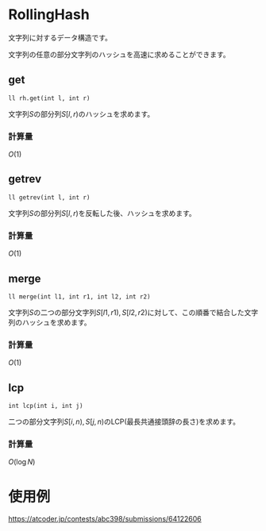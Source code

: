 # RollingHash

文字列に対するデータ構造です。

文字列の任意の部分文字列のハッシュを高速に求めることができます。

## get

```
ll rh.get(int l, int r)
```
文字列$S$の部分列$S[l, r)$のハッシュを求めます。
### 計算量
$O(1)$

## getrev

```
ll getrev(int l, int r)
```

文字列$S$の部分列$S[l, r)$を反転した後、ハッシュを求めます。

### 計算量
$O(1)$

## merge

```
ll merge(int l1, int r1, int l2, int r2)
```

文字列$S$の二つの部分文字列$S[l1, r1), S[l2, r2)$に対して、この順番で結合した文字列のハッシュを求めます。


### 計算量
$O(1)$

## lcp
```
int lcp(int i, int j)
```

二つの部分文字列$S[i, n), S[j, n)$のLCP(最長共通接頭辞の長さ)を求めます。

### 計算量
$O(\log N)$


# 使用例

https://atcoder.jp/contests/abc398/submissions/64122606

